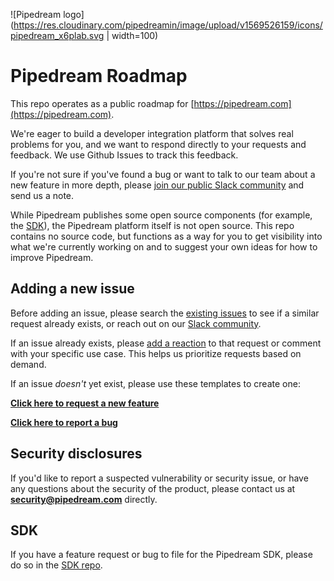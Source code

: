 ![Pipedream logo](https://res.cloudinary.com/pipedreamin/image/upload/v1569526159/icons/pipedream_x6plab.svg | width=100)

# Pipedream Roadmap

This repo operates as a public roadmap for [https://pipedream.com](https://pipedream.com).

We're eager to build a developer integration platform that solves real problems for you, and we want to respond directly to your requests and feedback. We use Github Issues to track this feedback.

If you're not sure if you've found a bug or want to talk to our team about a new feature in more depth, please [join our public Slack community](https://pipedream.com/community) and send us a note.

While Pipedream publishes some open source components (for example, the [SDK](#sdk)), the Pipedream platform itself is not open source. This repo contains no source code, but functions as a way for you to get visibility into what we're currently working on and to suggest your own ideas for how to improve Pipedream.

## Adding a new issue

Before adding an issue, please search the [existing issues](https://github.com/PipedreamHQ/roadmap/issues) to see if a similar request already exists, or reach out on our [Slack community](https://pipedream.com/community). 

If an issue already exists, please [add a reaction](https://help.github.com/en/github/collaborating-with-issues-and-pull-requests/about-conversations-on-github) to that request or comment with your specific use case. This helps us prioritize requests based on demand.

If an issue _doesn't_ yet exist, please use these templates to create one:

**[Click here to request a new feature](https://github.com/PipedreamHQ/roadmap/issues/new?assignees=&labels=enhancement&template=feature_request.md&title=)**

**[Click here to report a bug](https://github.com/PipedreamHQ/roadmap/issues/new?assignees=&labels=bug&template=bug_report.md&title=)**

## Security disclosures

If you'd like to report a suspected vulnerability or security issue, or have any questions about the security of the product, please contact us at **security@pipedream.com** directly.

## SDK

If you have a feature request or bug to file for the Pipedream SDK, please do so in the [SDK repo](https://github.com/PipedreamHQ/sdk).

